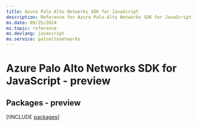 ```yaml
---
title: Azure Palo Alto Networks SDK for JavaScript
description: Reference for Azure Palo Alto Networks SDK for JavaScript
ms.date: 09/25/2024
ms.topic: reference
ms.devlang: javascript
ms.service: paloaltonetworks
---
```

# Azure Palo Alto Networks SDK for JavaScript - preview
## Packages - preview
[!INCLUDE [packages](palo-alto-networks-index.md)]